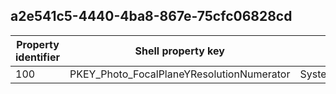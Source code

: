 ## a2e541c5-4440-4ba8-867e-75cfc06828cd

Property identifier | Shell property key | Shell name | Alias
--- | --- | --- | ---
100 | PKEY_Photo_FocalPlaneYResolutionNumerator | System.Photo.FocalPlaneYResolutionNumerator | 

